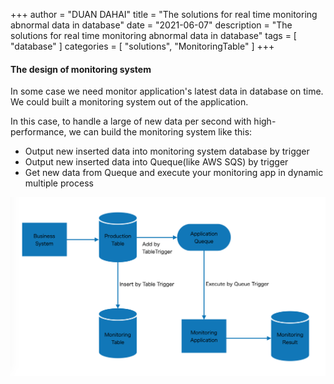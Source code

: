 +++
author = "DUAN DAHAI"
title = "The solutions for real time monitoring abnormal data in database"
date = "2021-06-07"
description = "The solutions for real time monitoring abnormal data in database"
tags = [
    "database"
]
categories = [
    "solutions",
    "MonitoringTable"
]
+++

#### The design of monitoring system

In some case we need monitor application's latest data in database on time.
We could built a monitoring system out of the application.

In this case, to handle a large of new data per second with high-performance,
we can build the monitoring system like this:

- Output new inserted data into monitoring system database by trigger 
- Output new inserted data into Queque(like AWS SQS) by trigger 
- Get new data from Queque and execute your monitoring app in dynamic multiple process 

![ステートマシン](/media/en/20210607-real-time-monitoring-db-1.png)

